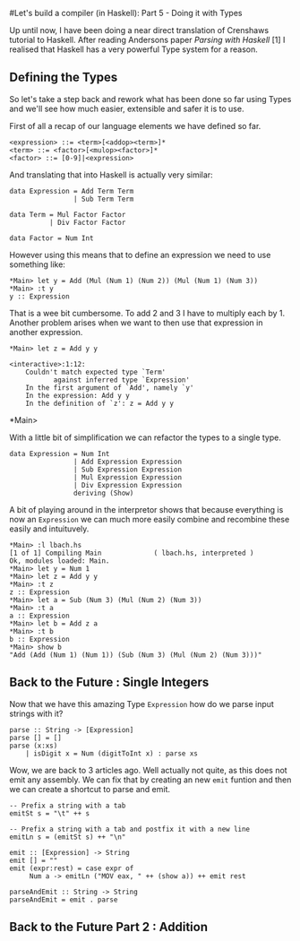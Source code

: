 #Let's build a compiler (in Haskell): Part 5 - Doing it with Types

Up until now, I have been doing a near direct translation of Crenshaws tutorial to Haskell.   After reading Andersons paper _Parsing with Haskell_ [1] I realised that Haskell has a very powerful Type system for a reason.

## Defining the Types

So let's take a step back and rework what has been done so far using Types and we'll see how much easier, extensible and safer it is to use.

First of all a recap of our language elements we have defined so far.

    <expression> ::= <term>[<addop><term>]*
    <term> ::= <factor>[<mulop><factor>]*
    <factor> ::= [0-9]|<expression>

And translating that into Haskell is actually very similar:

    data Expression = Add Term Term
                    | Sub Term Term
    
    data Term = Mul Factor Factor
              | Div Factor Factor
    
    data Factor = Num Int

However using this means that to define an expression we need to use something like:

    *Main> let y = Add (Mul (Num 1) (Num 2)) (Mul (Num 1) (Num 3))
    *Main> :t y
    y :: Expression

That is a wee bit cumbersome. To add 2 and 3 I have to multiply each by 1. Another problem arises when we want to then use that expression in another expression.

    *Main> let z = Add y y

    <interactive>:1:12:
        Couldn't match expected type `Term'
               against inferred type `Expression'
        In the first argument of `Add', namely `y'
        In the expression: Add y y
        In the definition of `z': z = Add y y
*Main>

With a little bit of simplification we can refactor the types to a single type.
    
    data Expression = Num Int
                    | Add Expression Expression
                    | Sub Expression Expression
                    | Mul Expression Expression
                    | Div Expression Expression
                    deriving (Show) 

A bit of playing around in the interpretor shows that because everything is now an `Expression` we can much more easily combine and recombine these easily and intuituvely.

    *Main> :l lbach.hs
    [1 of 1] Compiling Main             ( lbach.hs, interpreted )
    Ok, modules loaded: Main.
    *Main> let y = Num 1
    *Main> let z = Add y y
    *Main> :t z
    z :: Expression
    *Main> let a = Sub (Num 3) (Mul (Num 2) (Num 3))
    *Main> :t a
    a :: Expression
    *Main> let b = Add z a
    *Main> :t b
    b :: Expression
    *Main> show b
    "Add (Add (Num 1) (Num 1)) (Sub (Num 3) (Mul (Num 2) (Num 3)))"

## Back to the Future : Single Integers

Now that we have this amazing Type `Expression` how do we parse input strings with it?

    parse :: String -> [Expression]
    parse [] = []
    parse (x:xs)
        | isDigit x = Num (digitToInt x) : parse xs

Wow, we are back to 3 articles ago. Well actually not quite, as this does not emit any assembly. We can fix that by creating an new `emit` funtion and then we can create a shortcut to parse and emit.

    -- Prefix a string with a tab
    emitSt s = "\t" ++ s
    
    -- Prefix a string with a tab and postfix it with a new line
    emitLn s = (emitSt s) ++ "\n"
    
    emit :: [Expression] -> String
    emit [] = ""
    emit (expr:rest) = case expr of 
         Num a -> emitLn ("MOV eax, " ++ (show a)) ++ emit rest
    
    parseAndEmit :: String -> String
    parseAndEmit = emit . parse

## Back to the Future Part 2 : Addition
